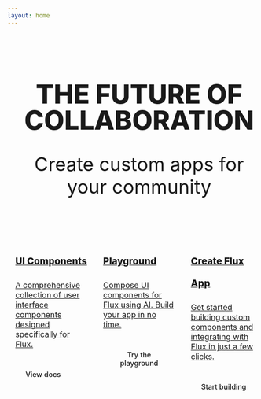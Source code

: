 ```yaml
---
layout: home
---
```


<div class="hero-img" v-html="UISvg"></div>

<ThreeOrb class="hero__orb"></ThreeOrb>

<div class="container">

<div class="hero">
<div class="hero-content">
<h1 class="hero-title">The <span class="funky">future</span> of collaboration</h1>

<p class="hero-lead">Create custom apps for your community</p>
</div>
</div>

<div class="cards">
  <a href="/ui-library/getting-started/installation.html" class="card">
    <h2 class="card-title">UI Components</h2>
    <p class="card-desc">
    A comprehensive collection of user interface components designed specifically for Flux.
    </p> 
    <button class="card-button">View docs</button>
  </a>
  <a href="/playground.html" class="card">
    <h2 class="card-title">Playground</h2>
    <p class="card-desc">
    Compose UI components for Flux using AI. Build your app in no time.
    </p>
    <button class="card-button">Try the playground</button>
  </a>
  <a href="/create-flux-app/getting-started/installation.html" class="card">
    <h2 class="card-title">Create Flux App</h2>
    <p class="card-desc">
    Get started building custom components and integrating with Flux in just a few clicks.
    </p>
   <button class="card-button">Start building</button>
  </a>
</div>

</div>

<script setup>
import UISvg from './assets/group.svg?raw';
//import ThreeOrb from "./ThreeOrb.vue";

</script>

<style scoped>

.hero__orb {
  position: absolute;
  left: 50%;
  top: 50%;
  height: clamp(400px, 80vw, 1000px);
  /* max-height: 600px; */
  transform: translateX(-50%) translateY(-50%);
  animation: fade-in 1s ease both;
  animation-delay: 0.4s;
  z-index: -1;
}

.container {
  width: 100%;
  margin: 0 auto;
  padding-left: 1rem;
  padding-right: 1rem;
  max-width: calc(var(--vp-layout-max-width) - 64px)
}

.hero {
  padding-top: clamp(5rem, 10vw, 10rem);;
  text-align: center;
}

.hero-title {
  text-transform: uppercase;
  font-size: clamp(38px, 5.6vw, 5.2rem);
  max-width: 1100px;
  margin: 0 auto;
  font-family: var(--j-font-family-heading);
  color: var(--j-color-black);
  line-height: 1;
  font-weight: 800;
  margin-bottom: clamp(1rem, 4.6vw, 2.4rem);
}

.funky {
  color: var(--j-color-primary-500);
  font-family: var(--j-font-family-funky);
}

.hero-lead {
  margin: 0;
  font-size: clamp(18px, 4vw, 3rem);
}

.hero-img:deep svg {
  position: fixed;
  top: 0;
  left: 50vw;
  max-height: 100vh;
  transform: translateX(-52%);
  z-index: -2;
  opacity: 0.8;
  margin: 0 auto;
  width: 100%;
  color: var(--j-color-ui-100);
  max-width: 2000px;
}

.cards {
  padding-top: 5rem;
  max-width: 1200px;
  margin: 0 auto;
  display: grid;
  grid-template-columns: 1fr;
  justify-content: center;
  gap: 2rem;
}

@media(min-width: 800px) {
  .cards {
    grid-template-columns: 1fr 1fr 1fr;
  }
}

.card {
  color: var(--j-color-black);
  border: 1px solid var(--j-color-black);
  border-radius: var(--j-border-radius);
  background: rgba(255,255,255,0.02);
  min-height: 200px;
  text-align: left;
  padding: var(--j-space-700);
  transition: all 0.2s ease;
}

.card:hover {
  background: rgba(255,255,255,0.04);
  filter: brightness(1.3);
}

.card-img * {
  width: 100%;
  max-width: 100%;
  color: var(--j-color-black);
}

.card-title {
  font-family: var(--j-font-family-heading);
  font-size: 1.2rem;
  line-height: 2.8rem;
  font-weight: 800;
  margin-bottom: 0.5rem;
}

.card-desc {
  font-size: 1rem;
  margin-bottom: 2rem;
}

.card-button {
  font-family: inherit;
  cursor: pointer;
  display: inline-block;
  font-size: 0.9rem;
  font-weight: 500;
  padding: 0.7rem 1.3rem;
  color: var(--j-color-black);
  border: 1px solid var(--j-color-black);
  border-radius: 300px;
  background: transparent;
}

.card-button:hover,
.card:hover .card-button {
  background: var(--j-color-primary-600);
  border: 1px solid var(--j-primary-600);
  color: var(--j-color-white);
}

</style>
